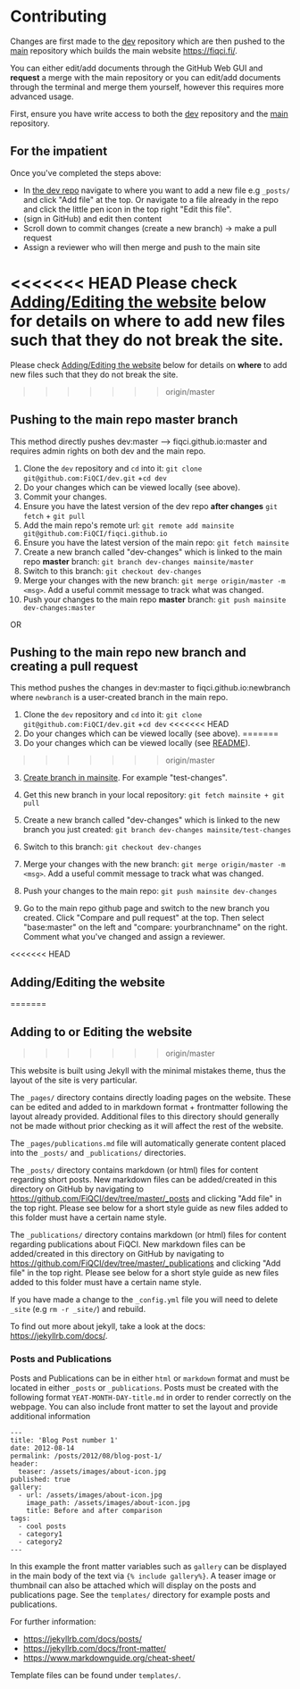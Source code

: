 # Contributing

Changes are first made to the [dev](https://github.com/FiQCI/dev) repository which are then pushed to the [main](https://github.com/FiQCI/fiqci.github.io) repository which builds the main website https://fiqci.fi/. 

You can either edit/add documents through the GitHub Web GUI and **request** a merge with the main repository or you can edit/add documents through the terminal and merge them yourself, however this requires more advanced usage. 

First, ensure you have write access to both the [dev](https://github.com/FiQCI/dev) repository and the [main](https://github.com/FiQCI/fiqci.github.io) repository. 


## For the impatient

Once you've completed the steps above:
* In [the dev repo](https://github.com/FiQCI/dev) navigate to where you want to add a new file e.g `_posts/` and click "Add file" at the top. Or navigate to a file already in the repo and click the little pen icon in the top right "Edit this file". 
* (sign in GitHub) and edit then content
* Scroll down to commit changes (create a new branch) -> make a pull request
* Assign a reviewer who will then merge and push to the main site

<<<<<<< HEAD
Please check [Adding/Editing the website](#Adding/Editing-the-website) below for details on **where** to add new files such that they do not break the site. 
=======
Please check [Adding/Editing the website](#Adding-to-or-Editing-the-website) below for details on **where** to add new files such that they do not break the site. 
>>>>>>> origin/master


## Pushing to the main repo master branch

This method directly pushes dev:master --> fiqci.github.io:master and requires admin rights on both dev and the main repo. 

1. Clone the `dev` repository and `cd` into it: `git clone git@github.com:FiQCI/dev.git` +`cd dev`
2. Do your changes which can be viewed locally (see above).
3. Commit your changes. 
4. Ensure you have the latest version of the dev repo **after changes** `git fetch` + `git pull`
5. Add the main repo's remote url: `git remote add mainsite git@github.com:FiQCI/fiqci.github.io`
6. Ensure you have the latest version of the main repo: `git fetch mainsite`
7. Create a new branch called "dev-changes" which is linked to the main repo **master** branch:  `git branch dev-changes mainsite/master`
8. Switch to this branch: `git checkout dev-changes`
9. Merge your changes with the new branch: `git merge origin/master -m <msg>`. Add a useful commit message to track what was changed.
10. Push your changes to the main repo **master** branch: `git push mainsite dev-changes:master`

OR

## Pushing to the main repo new branch and creating a pull request

This method pushes the changes in dev:master to fiqci.github.io:newbranch where `newbranch` is a user-created branch in the main repo. 

1. Clone the `dev` repository and `cd` into it: `git clone git@github.com:FiQCI/dev.git` +`cd dev`
<<<<<<< HEAD
2. Do your changes which can be viewed locally (see above).
=======
2. Do your changes which can be viewed locally (see [README](README.MD)).
>>>>>>> origin/master
3. [Create branch in mainsite](https://docs.github.com/en/pull-requests/collaborating-with-pull-requests/proposing-changes-to-your-work-with-pull-requests/creating-and-deleting-branches-within-your-repository). For example "test-changes". 

4. Get this new branch in your local repository: `git fetch mainsite + git pull`
5. Create a new branch called "dev-changes" which is linked to the new branch you just created:  `git branch dev-changes mainsite/test-changes`
6. Switch to this branch: `git checkout dev-changes`
7. Merge your changes with the new branch: `git merge origin/master -m <msg>`. Add a useful commit message to track what was changed.
8. Push your changes to the main repo: `git push mainsite dev-changes`
7. Go to the main repo github page and switch to the new branch you created. Click "Compare and pull request" at the top. Then select "base:master" on the left and "compare: yourbranchname" on the right. Comment what you've changed and assign a reviewer. 


<<<<<<< HEAD
## Adding/Editing the website
=======
## Adding to or Editing the website
>>>>>>> origin/master

This website is built using Jekyll with the minimal mistakes theme, thus the layout of the site is very particular. 

The `_pages/` directory contains directly loading pages on the website. These can be edited and added to in markdown format + frontmatter following the layout already provided. Additional files to this directory should generally not be made without prior checking as it will affect the rest of the website. 

The `_pages/publications.md` file will automatically generate content placed into the `_posts/` and `_publications/` directories. 

The `_posts/` directory contains markdown (or html) files for content regarding short posts. New markdown files can be added/created in this directory on GitHub by navigating to https://github.com/FiQCI/dev/tree/master/_posts and clicking "Add file" in the top right. Please see below for a short style guide as new files added to this folder must have a certain name style.  

The `_publications/` directory contains markdown (or html) files for content regarding publications about FiQCI. New markdown files can be added/created in this directory on GitHub by navigating to https://github.com/FiQCI/dev/tree/master/_publications and clicking "Add file" in the top right. Please see below for a short style guide as new files added to this folder must have a certain name style.  


If you have made a change to the `_config.yml` file you will need to delete `_site` (e.g `rm -r _site/`) and rebuild.

To find out more about jekyll, take a look at the docs: https://jekyllrb.com/docs/. 


### Posts and Publications

Posts and Publications can be in either `html` or `markdown` format and must be located in either `_posts` or `_publications`. Posts must be created with the following format `YEAT-MONTH-DAY-title.md` in order to render correctly on the webpage. You can also include front matter to set the layout and provide additional information

```
---
title: 'Blog Post number 1'
date: 2012-08-14
permalink: /posts/2012/08/blog-post-1/
header:
  teaser: /assets/images/about-icon.jpg
published: true
gallery:
  - url: /assets/images/about-icon.jpg
    image_path: /assets/images/about-icon.jpg
    title: Before and after comparison
tags:
  - cool posts
  - category1
  - category2
---

```

In this example the front matter variables such as `gallery` can be displayed in the main body of the text via `{% include gallery%}`. A teaser image or thumbnail can also be attached which will display on the posts and publications page. See the `templates/` directory for example posts and publications. 


For further information: 
- https://jekyllrb.com/docs/posts/
- https://jekyllrb.com/docs/front-matter/
- https://www.markdownguide.org/cheat-sheet/

Template files can be found under `templates/`. 


